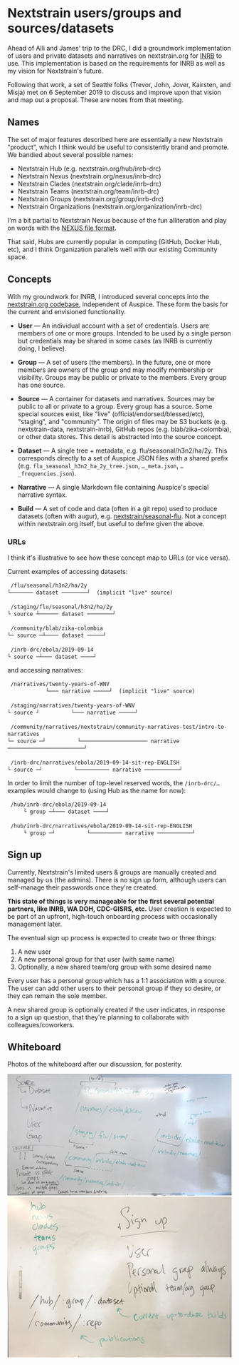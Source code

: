 # Nextstrain users/groups and sources/datasets

Ahead of Alli and James' trip to the DRC, I did a groundwork implementation of
users and private datasets and narratives on nextstrain.org for
[INRB](https://inrb.net) to use.  This implementation is based on the
requirements for INRB as well as my vision for Nextstrain's future.

Following that work, a set of Seattle folks (Trevor, John, Jover, Kairsten, and
Misja) met on 6 September 2019 to discuss and improve upon that vision and map
out a proposal.  These are notes from that meeting.

## Names

The set of major features described here are essentially a new Nextstrain
"product", which I think would be useful to consistently brand and promote.  We
bandied about several possible names:

* Nextstrain Hub (e.g. nextstrain.org/hub/inrb-drc)
* Nextstrain Nexus (nextstrain.org/nexus/inrb-drc)
* Nextstrain Clades (nextstrain.org/clade/inrb-drc)
* Nextstrain Teams (nextstrain.org/team/inrb-drc)
* Nextstrain Groups (nextstrain.org/group/inrb-drc)
* Nextstrain Organizations (nextstrain.org/organization/inrb-drc)

I'm a bit partial to Nextstrain Nexus because of the fun alliteration and play
on words with the [NEXUS file format](https://en.wikipedia.org/wiki/Nexus_file).

That said, Hubs are currently popular in computing (GitHub, Docker Hub, etc),
and I think Organization parallels well with our existing Community space.

## Concepts

With my groundwork for INRB, I introduced several concepts into the
[nextstrain.org codebase](https://github.com/nextstrain/nextstrain.org),
independent of Auspice.  These form the basis for the current and envisioned
functionality.

* **User** — An individual account with a set of credentials.  Users are
  members of one or more groups.  Intended to be used by a single person but
  credentials may be shared in some cases (as INRB is currently doing, I
  believe).

* **Group** — A set of users (the members).  In the future, one or more members
  are owners of the group and may modify membership or visibility.  Groups may
  be public or private to the members.  Every group has one source.

* **Source** — A container for datasets and narratives.  Sources may be public
  to all or private to a group.  Every group has a source.  Some special
  sources exist, like "live" (official/endorsed/blessed/etc), "staging", and
  "community".  The origin of files may be S3 buckets (e.g. nextstrain-data,
  nextstrain-inrb), GitHub repos (e.g. blab/zika-colombia), or other data
  stores.  This detail is abstracted into the source concept.

* **Dataset** — A single tree + metadata, e.g. flu/seasonal/h3n2/ha/2y.  This
  corresponds directly to a set of Auspice JSON files with a shared prefix
  (e.g. `flu_seasonal_h3n2_ha_2y_tree.json`, `…_meta.json`, `…_frequencies.json`).

* **Narrative** — A single Markdown file containing Auspice's special narrative
  syntax.

* **Build** — A set of code and data (often in a git repo) used to produce
  datasets (often with augur), e.g.
  [nextstrain/seasonal-flu](https://github.com/nextstrain/seasonal-flu).  Not a
  concept within nextstrain.org itself, but useful to define given the above.

### URLs

I think it's illustrative to see how these concept map to URLs (or vice versa).

Current examples of accessing datasets:

     /flu/seasonal/h3n2/ha/2y
    └─────── dataset ────────┘  (implicit "live" source)

     /staging/flu/seasonal/h3n2/ha/2y
    └ source ┴────── dataset ────────┘

     /community/blab/zika-colombia
    └─ source ─┴──── dataset ─────┘

     /inrb-drc/ebola/2019-09-14
    └ source ─┴─── dataset ────┘

and accessing narratives:

     /narratives/twenty-years-of-WNV
                └─── narrative ─────┘  (implicit "live" source)

     /staging/narratives/twenty-years-of-WNV
    └ source ┘          └─── narrative ─────┘

     /community/narratives/nextstrain/community-narratives-test/intro-to-narratives
    └─ source ─┘          └───────────────────── narrative ────────────────────────┘

     /inrb-drc/narratives/ebola/2019-09-14-sit-rep-ENGLISH
    └ source ─┘          └────────── narrative ───────────┘

In order to limit the number of top-level reserved words, the `/inrb-drc/…`
examples would change to (using Hub as the name for now):

     /hub/inrb-drc/ebola/2019-09-14
         └ group ─┴─── dataset ────┘

     /hub/inrb-drc/narratives/ebola/2019-09-14-sit-rep-ENGLISH
         └ group ─┘          └────────── narrative ───────────┘

## Sign up

Currently, Nextstrain's limited users & groups are manually created and managed
by us (the admins).  There is no sign up form, although users can self-manage
their passwords once they're created.

**This state of things is very manageable for the first several potential
partners, like INRB, WA DOH, CDC-GISRS, etc.**  User creation is expected to be
part of an upfront, high-touch onboarding process with occasionally management
later.

The eventual sign up process is expected to create two or three things:

1. A new user
2. A new personal group for that user (with same name)
3. Optionally, a new shared team/org group with some desired name

Every user has a personal group which has a 1:1 association with a source.  The
user can add other users to their personal group if they so desire, or they can
remain the sole member.

A new shared group is optionally created if the user indicates, in response to
a sign up question, that they're planning to collaborate with
colleagues/coworkers.

## Whiteboard

Photos of the whiteboard after our discussion, for posterity.

![whiteboard 1](images/2019-09-06-whiteboard-1.jpg)
![whiteboard 2](images/2019-09-06-whiteboard-2.jpg)
